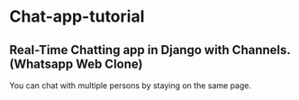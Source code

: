 # Chat-app-tutorial
## Real-Time Chatting app in Django with Channels. (Whatsapp Web Clone)
You can chat with multiple persons by staying on the same page.

